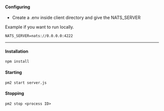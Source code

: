 #### Configuring
- Create a .env inside client directory and give the NATS_SERVER

Example if you want to run locally.
```
NATS_SERVER=nats://0.0.0.0:4222
```
---
#### Installation
```
npm install
```

#### Starting
```
pm2 start server.js
```

#### Stopping
```
pm2 stop <process ID>
```